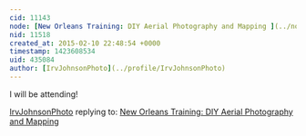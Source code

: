 ```yaml
---
cid: 11143
node: [New Orleans Training: DIY Aerial Photography and Mapping ](../notes/stevie/01-12-2015/new-orleans-training-diy-aerial-photography-and-mapping)
nid: 11518
created_at: 2015-02-10 22:48:54 +0000
timestamp: 1423608534
uid: 435084
author: [IrvJohnsonPhoto](../profile/IrvJohnsonPhoto)
---
```


I will be attending!

[IrvJohnsonPhoto](../profile/IrvJohnsonPhoto) replying to: [New Orleans Training: DIY Aerial Photography and Mapping ](../notes/stevie/01-12-2015/new-orleans-training-diy-aerial-photography-and-mapping)

